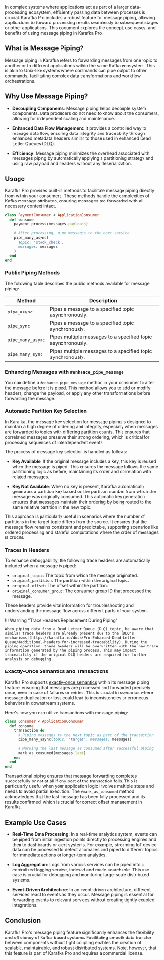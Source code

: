 In complex systems where applications act as part of a larger data-processing ecosystem, efficiently passing data between processes is crucial. Karafka Pro includes a robust feature for message piping, allowing applications to forward processing results seamlessly to subsequent stages or other applications. This document explores the concept, use cases, and benefits of using message piping in Karafka Pro.

## What is Message Piping?

Message piping in Karafka refers to forwarding messages from one topic to another or to different applications within the same Kafka ecosystem. This is akin to Unix-like systems where commands can pipe output to other commands, facilitating complex data transformations and workflow orchestrations.

## Why Use Message Piping?

- **Decoupling Components**: Message piping helps decouple system components. Data producers do not need to know about the consumers, allowing for independent scaling and maintenance.

- **Enhanced Data Flow Management**: It provides a controlled way to manage data flow, ensuring data integrity and traceability through enhanced metadata headers similar to those used in enhanced Dead Letter Queues (DLQ).

- **Efficiency**: Message piping minimizes the overhead associated with messages piping by automatically applying a partitioning strategy and using raw payload and headers without any deserialization.

## Usage

Karafka Pro provides built-in methods to facilitate message piping directly from within your consumers. These methods handle the complexities of Kafka message attributes, ensuring messages are forwarded with all necessary context intact.

```ruby
class PaymentConsumer < ApplicationConsumer
  def consume
    payment_process(messages.payloads)

    # After processing, pipe messages to the next service
    pipe_many_async(
      topic: 'stock_check',
      messages: messages
    )
  end
end
```

### Public Piping Methods

The following table describes the public methods available for message piping:

| Method             | Description                                           |
|--------------------|-------------------------------------------------------|
| `pipe_async`       | Pipes a message to a specified topic asynchronously.  |
| `pipe_sync`        | Pipes a message to a specified topic synchronously.   |
| `pipe_many_async`  | Pipes multiple messages to a specified topic asynchronously. |
| `pipe_many_sync`   | Pipes multiple messages to a specified topic synchronously. |

### Enhancing Messages with `#enhance_pipe_message`

You can define a `#enhance_pipe_message` method in your consumer to alter the message before it is piped. This method allows you to add or modify headers, change the payload, or apply any other transformations before forwarding the message.

### Automatic Partition Key Selection

In Karafka, the message key selection for message piping is designed to maintain a high degree of ordering and integrity, especially when messages are forwarded to topics with differing partition counts. This ensures that correlated messages preserve their strong ordering, which is critical for processing sequences of interdependent events.

The process of message key selection is handled as follows:

- **Key Available**: If the original message includes a key, this key is reused when the message is piped. This ensures the message follows the same partitioning logic as before, maintaining its order and correlation with related messages.

- **Key Not Available**: When no key is present, Karafka automatically generates a partition key based on the partition number from which the message was originally consumed. This automatic key generation ensures that messages maintain their ordering by being routed to the same relative partition in the new topic.

This approach is particularly useful in scenarios where the number of partitions in the target topic differs from the source. It ensures that the message flow remains consistent and predictable, supporting scenarios like ordered processing and stateful computations where the order of messages is crucial.

### Traces in Headers

To enhance debuggability, the following trace headers are automatically included when a message is piped:

- `original_topic`: The topic from which the message originated.
- `original_partition`: The partition within the original topic.
- `original_offset`: The offset within the partition.
- `original_consumer_group`: The consumer group ID that processed the message.

These headers provide vital information for troubleshooting and understanding the message flow across different parts of your system.

!!! Warning "Trace Headers Replacement During Piping"

    When piping data from a Dead Letter Queue (DLQ) topic, be aware that similar trace headers are already present due to the [DLQ's mechanisms](https://karafka.io/docs/Pro-Enhanced-Dead-Letter-Queue/#additional-headers-for-increased-traceability). During the piping operation, these headers will be overwritten with the new trace information generated by the piping process. This may impact traceability if the original DLQ headers are required for further analysis or debugging.

### Exactly-Once Semantics and Transactions

Karafka Pro supports [exactly-once semantics](https://karafka.io/docs/Pro-Transactions) within its message piping feature, ensuring that messages are processed and forwarded precisely once, even in case of failures or retries. This is crucial in scenarios where message duplication or loss could lead to inconsistencies or erroneous behaviors in downstream systems.

Here's how you can utilize transactions with message piping:

```ruby
class Consumer < ApplicationConsumer
  def consume
    transaction do
      # Piping messages to the next topic as part of the transaction
      pipe_many_async(topic: 'target', messages: messages)

      # Marking the last message as consumed after successful piping
      mark_as_consumed(messages.last)
    end
  end
end
```

Transactional piping ensures that message forwarding completes successfully or not at all if any part of the transaction fails. This is particularly useful when your application logic involves multiple steps and needs to avoid partial execution. The `#mark_as_consumed` method acknowledges that the last message has been fully processed and its results confirmed, which is crucial for correct offset management in Karafka.

## Example Use Cases

- **Real-Time Data Processing**: In a real-time analytics system, events can be piped from initial ingestion points directly to processing engines and then to dashboards or alert systems. For example, streaming IoT device data can be processed to detect anomalies and piped to different topics for immediate actions or longer-term analytics.

- **Log Aggregation**: Logs from various services can be piped into a centralized logging service, indexed and made searchable. This use case is crucial for debugging and monitoring large-scale distributed systems.

- **Event-Driven Architecture**: In an event-driven architecture, different services react to events as they occur. Message piping is essential for forwarding events to relevant services without creating tightly coupled integrations.

## Conclusion

Karafka Pro's message piping feature significantly enhances the flexibility and efficiency of Kafka-based systems. Facilitating smooth data transfer between components without tight coupling enables the creation of scalable, maintainable, and robust distributed systems. Note, however, that this feature is part of Karafka Pro and requires a commercial license.
